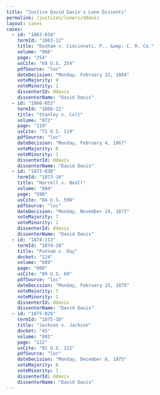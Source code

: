 ```yaml
---
title: "Justice David Davis's Lone Dissents"
permalink: /justices/loners/ddavis
layout: cases
cases:
  - id: "1863-034"
    termId: "1863-12"
    title: "Dunham v. Cincinnati, P., &amp; C. R. Co."
    volume: "068"
    page: "254"
    usCite: "68 U.S. 254"
    pdfSource: "loc"
    dateDecision: "Monday, February 15, 1864"
    voteMajority: 9
    voteMinority: 1
    dissenterId: ddavis
    dissenterName: "David Davis"
  - id: "1866-053"
    termId: "1866-12"
    title: "Stanley v. Colt"
    volume: "072"
    page: "119"
    usCite: "72 U.S. 119"
    pdfSource: "loc"
    dateDecision: "Monday, February 4, 1867"
    voteMajority: 8
    voteMinority: 1
    dissenterId: ddavis
    dissenterName: "David Davis"
  - id: "1873-030"
    termId: "1873-10"
    title: "Harrell v. Beall"
    volume: "084"
    page: "590"
    usCite: "84 U.S. 590"
    pdfSource: "loc"
    dateDecision: "Monday, November 24, 1873"
    voteMajority: 7
    voteMinority: 1
    dissenterId: ddavis
    dissenterName: "David Davis"
  - id: "1874-113"
    termId: "1874-10"
    title: "Putnam v. Day"
    docket: "124"
    volume: "089"
    page: "060"
    usCite: "89 U.S. 60"
    pdfSource: "loc"
    dateDecision: "Monday, February 15, 1875"
    voteMajority: 7
    voteMinority: 1
    dissenterId: ddavis
    dissenterName: "David Davis"
  - id: "1875-026"
    termId: "1875-10"
    title: "Jackson v. Jackson"
    docket: "45"
    volume: "091"
    page: "122"
    usCite: "91 U.S. 122"
    pdfSource: "loc"
    dateDecision: "Monday, December 6, 1875"
    voteMajority: 8
    voteMinority: 1
    dissenterId: ddavis
    dissenterName: "David Davis"
---
```

